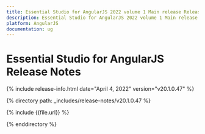 ```yaml
---
title: Essential Studio for AngularJS 2022 volume 1 Main release Release Notes  
description: Essential Studio for AngularJS 2022 volume 1 Main release Release Notes  
platform: AngularJS
documentation: ug
---
```


# Essential Studio for AngularJS  Release Notes  

{% include release-info.html date="April 4, 2022" version="v20.1.0.47" %} 

{% directory path: _includes/release-notes/v20.1.0.47 %}

{% include {{file.url}} %}

{% enddirectory %}